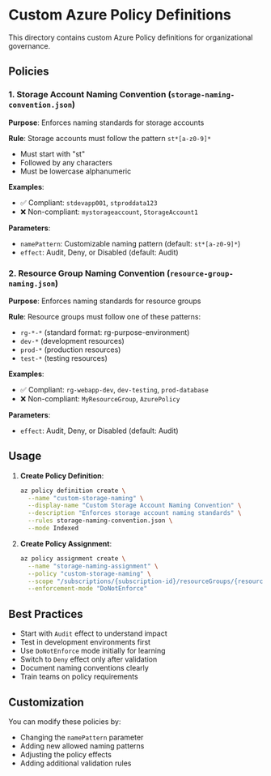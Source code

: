 # Custom Azure Policy Definitions

This directory contains custom Azure Policy definitions for organizational governance.

## Policies

### 1. Storage Account Naming Convention (`storage-naming-convention.json`)

**Purpose**: Enforces naming standards for storage accounts

**Rule**: Storage accounts must follow the pattern `st*[a-z0-9]*`

- Must start with "st"
- Followed by any characters
- Must be lowercase alphanumeric

**Examples**:

- ✅ Compliant: `stdevapp001`, `stproddata123`
- ❌ Non-compliant: `mystorageaccount`, `StorageAccount1`

**Parameters**:

- `namePattern`: Customizable naming pattern (default: `st*[a-z0-9]*`)
- `effect`: Audit, Deny, or Disabled (default: Audit)

### 2. Resource Group Naming Convention (`resource-group-naming.json`)

**Purpose**: Enforces naming standards for resource groups

**Rule**: Resource groups must follow one of these patterns:

- `rg-*-*` (standard format: rg-purpose-environment)
- `dev-*` (development resources)
- `prod-*` (production resources)
- `test-*` (testing resources)

**Examples**:

- ✅ Compliant: `rg-webapp-dev`, `dev-testing`, `prod-database`
- ❌ Non-compliant: `MyResourceGroup`, `AzurePolicy`

**Parameters**:

- `effect`: Audit, Deny, or Disabled (default: Audit)

## Usage

1. **Create Policy Definition**:

   ```bash
   az policy definition create \
     --name "custom-storage-naming" \
     --display-name "Custom Storage Account Naming Convention" \
     --description "Enforces storage account naming standards" \
     --rules storage-naming-convention.json \
     --mode Indexed
   ```

2. **Create Policy Assignment**:

   ```bash
   az policy assignment create \
     --name "storage-naming-assignment" \
     --policy "custom-storage-naming" \
     --scope "/subscriptions/{subscription-id}/resourceGroups/{resource-group}" \
     --enforcement-mode "DoNotEnforce"
   ```

## Best Practices

- Start with `Audit` effect to understand impact
- Test in development environments first
- Use `DoNotEnforce` mode initially for learning
- Switch to `Deny` effect only after validation
- Document naming conventions clearly
- Train teams on policy requirements

## Customization

You can modify these policies by:

- Changing the `namePattern` parameter
- Adding new allowed naming patterns
- Adjusting the policy effects
- Adding additional validation rules
